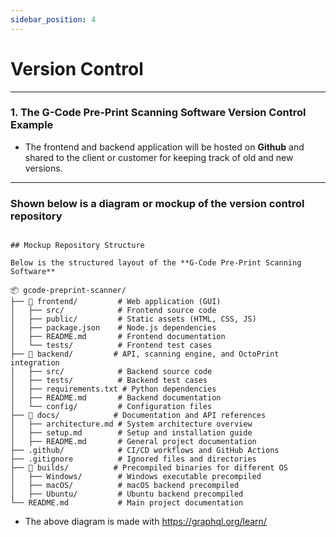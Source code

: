 ```yaml
---
sidebar_position: 4
---
```


# Version Control


---

### **1. The G-Code Pre-Print Scanning Software Version Control Example**
- The frontend and backend application will be hosted on **Github** and shared to the client or customer for keeping track of old and new versions.

---

### **Shown below is a diagram or mockup of the version control repository**


```

## Mockup Repository Structure

Below is the structured layout of the **G-Code Pre-Print Scanning Software**

📦 gcode-preprint-scanner/  
├── 📂 frontend/         # Web application (GUI)  
│   ├── src/            # Frontend source code  
│   ├── public/         # Static assets (HTML, CSS, JS)  
│   ├── package.json    # Node.js dependencies  
│   ├── README.md       # Frontend documentation  
│   └── tests/          # Frontend test cases  
├── 📂 backend/         # API, scanning engine, and OctoPrint integration  
│   ├── src/            # Backend source code  
│   ├── tests/          # Backend test cases  
│   ├── requirements.txt # Python dependencies  
│   ├── README.md       # Backend documentation  
│   └── config/         # Configuration files  
├── 📂 docs/            # Documentation and API references  
│   ├── architecture.md # System architecture overview  
│   ├── setup.md        # Setup and installation guide  
│   ├── README.md       # General project documentation  
├── .github/            # CI/CD workflows and GitHub Actions  
├── .gitignore          # Ignored files and directories  
├── 📂 builds/          # Precompiled binaries for different OS  
│   ├── Windows/        # Windows executable precompiled  
│   ├── macOS/          # macOS backend precompiled  
│   ├── Ubuntu/         # Ubuntu backend precompiled  
└── README.md           # Main project documentation  
```

- The above diagram is made with https://graphql.org/learn/